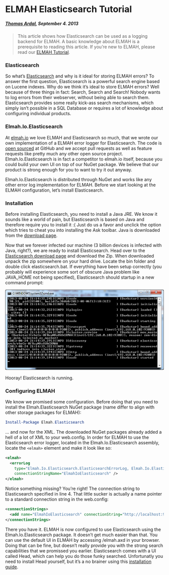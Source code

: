 # ELMAH Elasticsearch Tutorial

##### [Thomas Ardal](http://elmah.io/about/), September 4. 2013

> This article shows how Elasticsearch can be used as a logging backend for ELMAH. A basic knowledge about ELMAH is a prerequisite to reading this article. If you’re new to ELMAH, please read our [ELMAH Tutorial](http://blog.elmah.io/elmah-tutorial).

### Elasticsearch

So what’s [Elasticsearch](http://www.elasticsearch.org/) and why is it ideal for storing ELMAH errors? To answer the first question, Elasticsearch is a powerful search engine based on Lucene indexes. Why do we think it’s ideal to store ELMAH errors? Well because of three things in fact: Search, Search and Search! Nobody wants to log errors from their webserver, without being able to search them. Elasticsearch provides some really kick-ass search mechanisms, which simply isn’t possible in a SQL Database or requires a lot of knowledge about configuring individual products.

### Elmah.Io.Elasticsearch

At [elmah.io](http://elmah.io/) we love ELMAH and Elasticsearch so much, that we wrote our own implementation of a ELMAH error logger for Elasticsearch. The code is [open sourced](https://github.com/elmahio/Elmah.Io.Elasticsearch) at GitHub and we accept pull requests as well as feature requests like pretty much any other open source project. Elmah.Io.Elasticsearch is in fact a competitor to elmah.io itself, because you could build your own UI on top of our NuGet package. We believe that our product is strong enough for you to want to try it out anyway.

Elmah.Io.Elasticsearch is distributed through NuGet and works like any other error log implementation for ELMAH. Before we start looking at the ELMAH configuration, let’s install Elasticsearch.

### Installation

Before installing Elasticsearch, you need to install a Java JRE. We know it sounds like a world of pain, but Elasticsearch is based on Java and therefore require you to install it :( Just do us a favor and unclick the option which tries to cheat you into installing the Ask toolbar. Java is downloaded from the [download page](http://java.com/en/download/manual.jsp).

Now that we forever infected our machine (3 billion devices is infected with Java, right?), we are ready to install Elasticsearch. Head over to the [Elasticsearch download page](http://www.elasticsearch.org/download/) and download the Zip. When downloaded unpack the zip somewhere on your hard drive. Locate the bin folder and double click elasticsearch.bat. If everything have been setup correctly (you probably will experience some sort of obscure Java problem like JAVA_HOME not being specified), Elasticsearch should startup in a new command prompt:

![Elasticsearch](images/elasticsearch.png)

Hooray! Elasticsearch is running.

### Configuring ELMAH

We know we promised some configuration. Before doing that you need to install the Elmah.Elasticsearch NuGet package (name differ to align with other storage packages for ELMAH):

```powershell
Install-Package Elmah.Elasticsearch
```

... and now for the XML. The downloaded NuGet packages already added a hell of a lot of XML to your web.config. In order for ELMAH to use the Elasticsearch error logger, located in the Elmah.Io.Elasticsearch assembly, locate the `<elmah>` element and make it look like so:

```xml
<elmah>
  <errorLog
    type="Elmah.Io.Elasticsearch.ElasticsearchErrorLog, Elmah.Io.Elasticsearch"
    connectionStringName="ElmahIoElasticsearch" />
</elmah>
```

Notice something missing? You’re right! The connection string to Elasticsearch specified in line 4. That little sucker is actually a name pointer to a standard connection string in the web.config:

```xml
<connectionStrings>
  <add name="ElmahIoElasticsearch" connectionString="http://localhost:9200"/>
</connectionStrings>
```

There you have it. ELMAH is now configured to use Elasticsearch using the Elmah.Io.Elasticsearch package. It doesn’t get much easier than that. You can use the default UI in ELMAH by accessing /elmah.axd in your browser. Doing that can be fine, but doesn’t really provide you with the strong search capabilities that we promissed you earlier. Elasticsearch comes with a UI called Head, which can help you do those funky searched. Unfortunatly you need to install Head yourself, but it’s a no brainer using this [installation guide](http://mobz.github.io/elasticsearch-head/).


